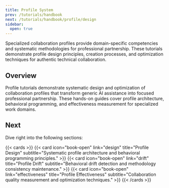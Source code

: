 ```yaml
---
title: Profile System
prev: /tutorials/handbook
next: /tutorials/handbook/profile/design
sidebar:
  open: true
---
```


Specialized collaboration profiles provide domain-specific competencies and systematic methodologies for professional partnership. These tutorials demonstrate profile design principles, creation processes, and optimization techniques for authentic technical collaboration.

<!--more-->

## Overview

Profile tutorials demonstrate systematic design and optimization of collaboration profiles that transform generic AI assistance into focused professional partnership. These hands-on guides cover profile architecture, behavioral programming, and effectiveness measurement for specialized work domains.

## Next

Dive right into the following sections:

{{< cards >}}
  {{< card icon="book-open" link="design" title="Profile Design" subtitle="Systematic profile architecture and behavioral programming principles." >}}
  {{< card icon="book-open" link="drift" title="Profile Drift" subtitle="Behavioral drift detection and methodology consistency maintenance." >}}
  {{< card icon="book-open" link="effectiveness" title="Profile Effectiveness" subtitle="Collaboration quality measurement and optimization techniques." >}}
{{< /cards >}}
